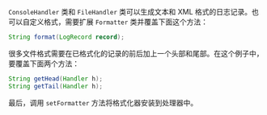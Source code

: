 `ConsoleHandler` 类和 `FileHandler` 类可以生成文本和 XML 格式的日志记录。也可以自定义格式，需要扩展 `Formatter` 类并覆盖下面这个方法：

```java
String format(LogRecord record);
```

很多文件格式需要在已格式化的记录的前后加上一个头部和尾部。在这个例子中，要覆盖下面两个方法：

```java
String getHead(Handler h);
String getTail(Handler h);
```

最后，调用 `setFormatter` 方法将格式化器安装到处理器中。
